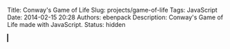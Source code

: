 Title: Conway's Game of Life
Slug: projects/game-of-life
Tags: JavaScript
Date: 2014-02-15 20:28
Authors: ebenpack
Description: Conway's Game of Life made with JavaScript.
Status: hidden

<div id="game" class="game">
    <canvas id="gol" style="border: 1px solid black;position:relative;" width='600' height='400'></canvas>
</div>
<script src="{filename}/js/gameoflife.js"></script>
<script>
(function(){
    var GOL = new GameOfLife('gol', 50);
})();
</script>
